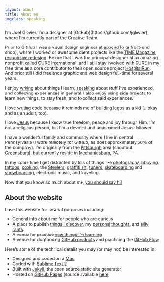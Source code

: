 ```yaml
---
layout: about
title: About me
imgclass: speaking
---
```


<p class="lead" markdown="1">I’m Joel Glovier. I’m a designer at [GitHub](https://github.com/jglovier), where I’m currently part of the Creative Team.</p>

Prior to GitHub I was a visual design engineer at [appendTo](http://appendto.com/) (a front-end shop), where I worked on awesome client projects like the [TIME Magazine responsive redesign](http://appendto.com/case-study/responsive-design-time-com). Before that I was the principal designer at an amazing nonprofit called [CURE International](http://cure.org/), and I still stay involved with CURE in my free time as a core contributor to their open source project [HospitalRun](http://hospitalrun.io/). And prior still I did freelance graphic and web design full-time for several years. <!---<a href="#background" class="more-link">[read more about my background]</a>-->

I enjoy [writing](/writing/) about things I learn, [speaking](https://lanyrd.com/profile/jglovier/) about stuff I’ve experienced, and collecting experiences in general. I also enjoy using [side projects](http://www.devte.es/) to learn new things, to stay fresh, and to collect said experiences. <!---<a href="#side-projects" class="more-link">[read more about my side projects]</a>-->

I love [writing code](https://github.com/jglovier?tab=repositories) because it reminds me of [building legos](http://instagram.com/p/im-9nUtaD_/) as a kid (...okay and as an adult, too). <!---<a href="#things-i-love" class="more-link">[read more about things I love]</a>-->

I love [Jesus](http://2011.joelglovier.com/good-news/) because I know true freedom, peace and joy through Him. I’m not a religious person, but I’m a devoted and unashamed Jesus-follower. <!---<a href="/good-news" class="more-link">[read more about why I love Jesus]</a>-->

I have a wonderful family and community where I live in central Pennsylvania (I work remotely for GitHub, as does approximately 50% of the company). I’m originally from the [Pittsburgh](http://en.wikipedia.org/wiki/Pittsburgh) area (shoutout [Greensburg](http://en.wikipedia.org/wiki/Greensburg,_Pennsylvania)), but currently reside in [Mechanicsburg](http://en.wikipedia.org/wiki/Mechanicsburg,_Pennsylvania), PA.

In my spare time I get distracted by lots of things like [photography](http://www.flickr.com/photos/jglovier/), [bboying](/post-images/bboy-jag.jpg), [tattoos](http://instagram.com/p/LHhfW/), [cooking](http://joelglovier.com/writing/food/), the [Steelers](http://www.steelers.com/), [graffiti art](http://www.youtube.com/watch?v=Pv-Do30-P8A), [tuners](https://github.com/jglovier/2000_Honda_Civic_Si), [skateboarding](/post-images/kgrind.jpg) and [snowboarding](/post-images/boyceparkrail.jpg), electronic music, and traveling.

Now that you know so much about me, [you should say hi!](http://twitter.com/home?status=@jglovier%20Hi%20Joel!)

## About the website

I use this website for several purposes including:

- General info about me for people who are curious
- A place to publish [things I discover](/writing/code/), my [personal](/writing/faith/) [thoughts](/writing/life/), and [silly](/writing/marketing/) [rants](/writing/business/).
- A venue for practice [new things I’m learning](https://github.com/jglovier/jglovier.github.io/pull/25)
- A venue for dogfooding [GitHub products](http://joelglovier.com/redesigning-and-rebuilding/) and practicing the [GitHub Flow](https://github.com/blog/1557-github-flow-in-the-browser)

Here’s some of the technical details you may (or may not) be interested in:

- Designed and coded on a [Mac](http://www.apple.com/macbook-pro/features-retina/)
- Coded with [Sublime Text 2](http://www.sublimetext.com/2)
- Built with [Jekyll](http://jekyllrb.com/), the open source static site generator
- Hosted on [GitHub Pages](http://pages.github.com/) (source available [here](https://github.com/jglovier/jglovier.github.io))

